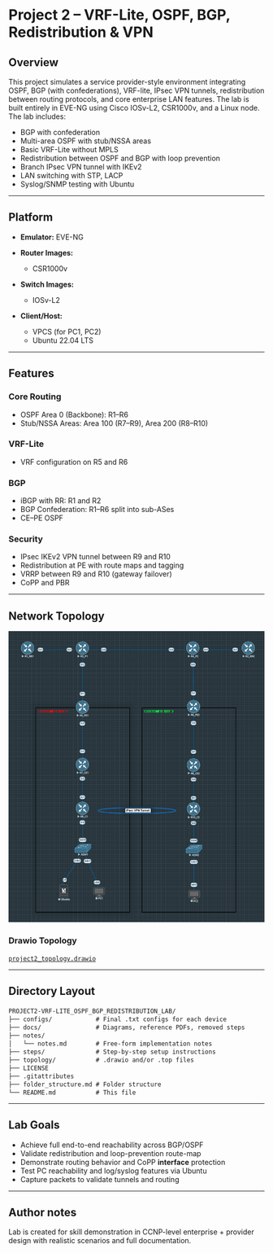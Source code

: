 # Project 2 – VRF-Lite, OSPF, BGP, Redistribution & VPN

## Overview

This project simulates a service provider-style environment integrating OSPF, BGP (with confederations), VRF-lite, IPsec VPN tunnels, redistribution between routing protocols, and core enterprise LAN features. The lab is built entirely in EVE-NG using Cisco IOSv-L2, CSR1000v, and a Linux node. The lab includes:

* BGP with confederation
* Multi-area OSPF with stub/NSSA areas
* Basic VRF-Lite without MPLS
* Redistribution between OSPF and BGP with loop prevention
* Branch IPsec VPN tunnel with IKEv2
* LAN switching with STP, LACP
* Syslog/SNMP testing with Ubuntu

---

## Platform

* **Emulator:** EVE-NG
* **Router Images:**

  * CSR1000v
* **Switch Images:**

  * IOSv-L2
* **Client/Host:**

  * VPCS (for PC1, PC2)
  * Ubuntu 22.04 LTS

---

## Features

### Core Routing

* OSPF Area 0 (Backbone): R1–R6
* Stub/NSSA Areas: Area 100 (R7–R9), Area 200 (R8–R10)

### VRF-Lite

* VRF configuration on R5 and R6

### BGP

* iBGP with RR: R1 and R2
* BGP Confederation: R1–R6 split into sub-ASes
* CE–PE OSPF

### Security

* IPsec IKEv2 VPN tunnel between R9 and R10
* Redistribution at PE with route maps and tagging
* VRRP between R9 and R10 (gateway failover)
* CoPP and PBR

---

## Network Topology

![`Network Topology`](topology/project2_topology-eve_ng.png)

### Drawio Topology
[`project2_topology.drawio`](topology/project2_topology.drawio)  

---

## Directory Layout

```
PROJECT2-VRF-LITE_OSPF_BGP_REDISTRIBUTION_LAB/
├── configs/            # Final .txt configs for each device
├── docs/               # Diagrams, reference PDFs, removed steps
├── notes/
│   └── notes.md        # Free-form implementation notes
├── steps/              # Step-by-step setup instructions
├── topology/           # .drawio and/or .top files
├── LICENSE
├── .gitattributes
├── folder_structure.md # Folder structure
└── README.md           # This file
```

---

## Lab Goals

* Achieve full end-to-end reachability across BGP/OSPF
* Validate redistribution and loop-prevention route-map
* Demonstrate routing behavior and CoPP **interface** protection
* Test PC reachability and log/syslog features via Ubuntu
* Capture packets to validate tunnels and routing

---

## Author notes

Lab is created for skill demonstration in CCNP-level enterprise + provider design with realistic scenarios and full documentation.
